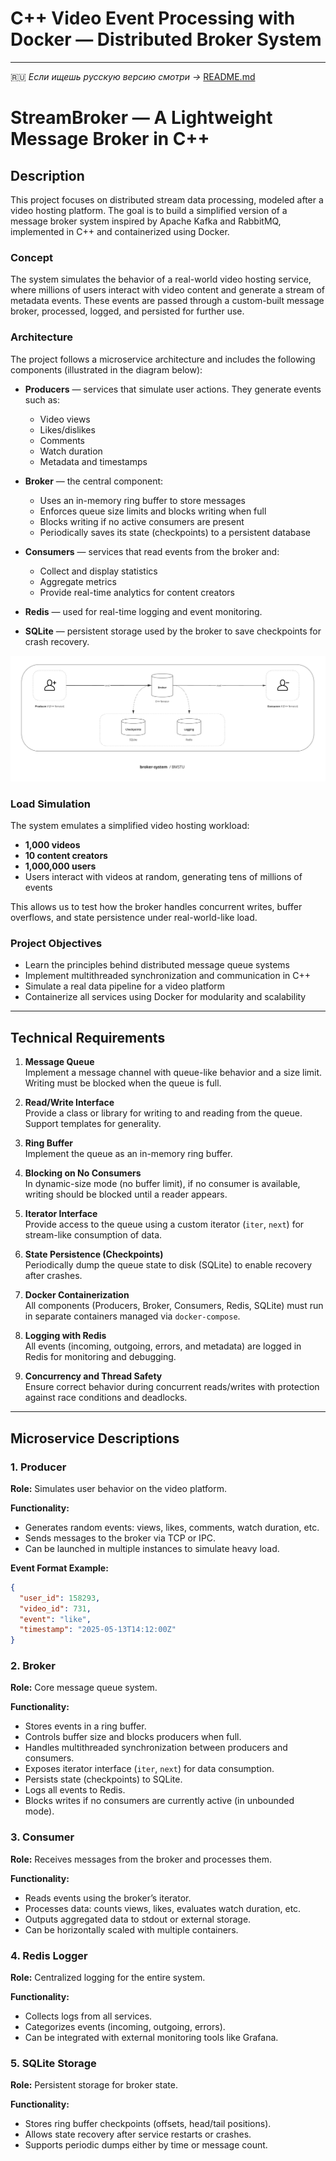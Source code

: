 # C++ Video Event Processing with Docker — Distributed Broker System

---

🇷🇺 *Если ищешь русскую версию смотри ->* [README.md](README.md)

# StreamBroker — A Lightweight Message Broker in C++

## Description

This project focuses on distributed stream data processing, modeled after a video hosting platform. The goal is to build a simplified version of a message broker system inspired by Apache Kafka and RabbitMQ, implemented in C++ and containerized using Docker.

### Concept

The system simulates the behavior of a real-world video hosting service, where millions of users interact with video content and generate a stream of metadata events. These events are passed through a custom-built message broker, processed, logged, and persisted for further use.

### Architecture

The project follows a microservice architecture and includes the following components (illustrated in the diagram below):

- **Producers** — services that simulate user actions. They generate events such as:
  - Video views
  - Likes/dislikes
  - Comments
  - Watch duration
  - Metadata and timestamps

- **Broker** — the central component:
  - Uses an in-memory ring buffer to store messages
  - Enforces queue size limits and blocks writing when full
  - Blocks writing if no active consumers are present
  - Periodically saves its state (checkpoints) to a persistent database

- **Consumers** — services that read events from the broker and:
  - Collect and display statistics
  - Aggregate metrics
  - Provide real-time analytics for content creators

- **Redis** — used for real-time logging and event monitoring.

- **SQLite** — persistent storage used by the broker to save checkpoints for crash recovery.

![Project Architecture](misc/architecture.png)

### Load Simulation

The system emulates a simplified video hosting workload:

- **1,000 videos**
- **10 content creators**
- **1,000,000 users**
- Users interact with videos at random, generating tens of millions of events

This allows us to test how the broker handles concurrent writes, buffer overflows, and state persistence under real-world-like load.

### Project Objectives

- Learn the principles behind distributed message queue systems
- Implement multithreaded synchronization and communication in C++
- Simulate a real data pipeline for a video platform
- Containerize all services using Docker for modularity and scalability

---

## Technical Requirements

1. **Message Queue**  
   Implement a message channel with queue-like behavior and a size limit. Writing must be blocked when the queue is full.

2. **Read/Write Interface**  
   Provide a class or library for writing to and reading from the queue. Support templates for generality.

3. **Ring Buffer**  
   Implement the queue as an in-memory ring buffer.

4. **Blocking on No Consumers**  
   In dynamic-size mode (no buffer limit), if no consumer is available, writing should be blocked until a reader appears.

5. **Iterator Interface**  
   Provide access to the queue using a custom iterator (`iter`, `next`) for stream-like consumption of data.

6. **State Persistence (Checkpoints)**  
   Periodically dump the queue state to disk (SQLite) to enable recovery after crashes.

7. **Docker Containerization**  
   All components (Producers, Broker, Consumers, Redis, SQLite) must run in separate containers managed via `docker-compose`.

8. **Logging with Redis**  
   All events (incoming, outgoing, errors, and metadata) are logged in Redis for monitoring and debugging.

9. **Concurrency and Thread Safety**  
   Ensure correct behavior during concurrent reads/writes with protection against race conditions and deadlocks.

---

## Microservice Descriptions

### 1. Producer

**Role:** Simulates user behavior on the video platform.

**Functionality:**
- Generates random events: views, likes, comments, watch duration, etc.
- Sends messages to the broker via TCP or IPC.
- Can be launched in multiple instances to simulate heavy load.

**Event Format Example:**
```json
{
  "user_id": 158293,
  "video_id": 731,
  "event": "like",
  "timestamp": "2025-05-13T14:12:00Z"
}
```

### 2. Broker
**Role:** Core message queue system.

**Functionality:**
- Stores events in a ring buffer.
- Controls buffer size and blocks producers when full.
- Handles multithreaded synchronization between producers and consumers.
- Exposes iterator interface (`iter`, `next`) for data consumption.
- Persists state (checkpoints) to SQLite.
- Logs all events to Redis.
- Blocks writes if no consumers are currently active (in unbounded mode).

### 3. Consumer
**Role:** Receives messages from the broker and processes them.

**Functionality:**
- Reads events using the broker’s iterator.
- Processes data: counts views, likes, evaluates watch duration, etc.
- Outputs aggregated data to stdout or external storage.
- Can be horizontally scaled with multiple containers.

### 4. Redis Logger
**Role:** Centralized logging for the entire system.

**Functionality:**
- Collects logs from all services.
- Categorizes events (incoming, outgoing, errors).
- Can be integrated with external monitoring tools like Grafana.

### 5. SQLite Storage
**Role:** Persistent storage for broker state.

**Functionality:**
- Stores ring buffer checkpoints (offsets, head/tail positions).
- Allows state recovery after service restarts or crashes.
- Supports periodic dumps either by time or message count.

